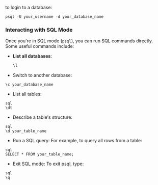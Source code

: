 to login to a database:

```sql
psql -U your_username -d your_database_name
```
### Interacting with SQL Mode

Once you're in SQL mode (`psql`), you can run SQL commands directly. Some useful commands include:

- **List all databases**:
  ```sql
  \l
  ```
  
- Switch to another database:
```
\c your_database_name
```
- List all tables:

```
sql
\dt
```
- Describe a table's structure:

```
sql
\d your_table_name
```
- Run a SQL query: For example, to query all rows from a table:

```
sql
SELECT * FROM your_table_name;
```
- Exit SQL mode: To exit psql, type:

```
sql
\q
```